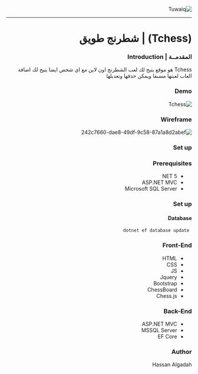 <div dir="rtl" align="right" >
    
    
![Tuwaiq](https://i.ibb.co/SV2BSn5/tuwaiq.png)
    
    
----
# (Tchess) | شطرنج طويق
  
### المقدمــة | Introduction 
 
   Tchess هو موقع يتيح لك لعب الشطرنج اون لاين مع اي شخص ايضا يتيح لك اضافة العاب لعبتها مسبقا ويمكن حذفها وتعديلها
    
    
### Demo  
 
![Tchess](https://user-images.githubusercontent.com/82477641/122460186-7fcdea00-cfba-11eb-8da4-fe8c8869bab9.gif)

    
### Wireframe  
 ![242c7660-dae8-49df-9c58-87a1a8d2abef](https://user-images.githubusercontent.com/82477641/122654246-d1a97800-d152-11eb-97a7-39a10d551bfb.jpg)
  
### Set up  
### Prerequisites
- NET 5 
- ASP.NET MVC
- Microsoft SQL Server 
### Set up  
 #### Database
 ``` dotnet ef database update```
### Front-End  
 - HTML
 - CSS
 - JS
 - Jquery
 - Bootstrap
 - ChessBoard
 - Chess.js
### Back-End 
 - ASP.NET MVC
 - MSSQL Server
 - EF Core
### Author
    
 Hassan Algadah
    
</div>
